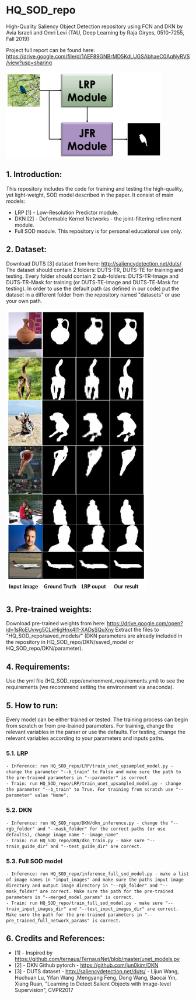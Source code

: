 # HQ_SOD_repo
High-Quality Saliency Object Detection repository using FCN and DKN
by Avia Israeli and Omri Levi (TAU, Deep Learning by Raja Giryes, 0510-7255, Fall 2019) 

Project full report can be found here: https://drive.google.com/file/d/1AEF89GNBrMD5KdLUGSAbhaeC0AqNyRVS/view?usp=sharing

![SOD Model](model.png)

## 1. Introduction:
This repository includes the code for training and testing the high-quality, yet light-weight, SOD model
described in the paper. It consist of main models:
- LRP [1] - Low-Resolution Predictor module.
- DKN [2] - Deformable Kernel Networks - the joint-filtering refinement module.
- Full SOD module.
This repository is for personal educational use only.

## 2. Dataset:
Download DUTS [3] dataset from here: http://saliencydetection.net/duts/
The dataset should contain 2 folders: DUTS-TR, DUTS-TE for training and testing.
Every folder should contain 2 sub-folders: DUTS-TR-Image and DUTS-TR-Mask for training (or DUTS-TE-Image and DUTS-TE-Mask for testing).
In order to use the default path (as defined in our code) put the dataset in a different folder from the repository named "datasets"
or use your own path.

![Results on DUTS-TE dataset](duts_results.png)

## 3. Pre-trained weights:
Download pre-trained weights from here: https://drive.google.com/open?id=1sRoEUvwg5CLxHigHnx4I1-XADsSQuXny
Extract the files to "HQ_SOD_repo/saved_models/"
(DKN parameters are already included in the repository in HQ_SOD_repo/DKN/saved_model or HQ_SOD_repo/DKN/parameter).

## 4. Requirements:
Use the yml file (HQ_SOD_repo/environment_requirements.yml) to see the requirements (we recommend setting the environment via anaconda).

## 5. How to run:
Every model can be either trained or tested. The training process can begin from scratch or from pre-trained parameters.
For training, change the relevant variables in the parser or use the defaults.
For testing, change the relevant variables according to your parameters and inputs paths.

### 5.1. LRP
	- Inference: run HQ_SOD_repo/LRP/train_unet_upsampled_model.py - change the parameter "--b_train" to False and make sure the path to the pre-trained parameters in "--parameter" is correct
	- Train: run HQ_SOD_repo/LRP/train_unet_upsampled_model.py - change the parameter "--b_train" to True. For training from scratch use "--parameter" value "None".
	
### 5.2. DKN
	- Inference: run HQ_SOD_repo/DKN/dkn_inference.py - change the "--rgb_folder" and "--mask_folder" for the correct paths (or use defaults), change image name "--image_name"
	- Train: run HQ_SOD_repo/DKN/dkn_train.py - make sure "--train_guide_dir" and "--test_guide_dir" are correct.
	
### 5.3. Full SOD model
	- Inference: run HQ_SOD_repo/inference_full_sod_model.py - make a list of image names in "input_images" and make sure the paths input image directory and output image directory in "--rgb_folder" and "--mask_folder" are correct. Make sure the path for the pre-trained parameters in "--merged_model_params" is correct.
	- Train: run HQ_SOD_repo/train_full_sod_model.py - make sure "--train_input_images_dir" and "--test_input_images_dir" are correct. Make sure the path for the pre-trained parameters in "--pre_trained_full_network_params" is correct.

## 6. Credits and References:
- [1] - Inspired by https://github.com/ternaus/TernausNet/blob/master/unet_models.py
- [2] - DKN Github pytorch - https://github.com/jun0kim/DKN
- [3] - DUTS dataset - http://saliencydetection.net/duts/ - Lijun Wang, Huchuan Lu, Yifan Wang ,Mengyang Feng, Dong Wang, Baocai Yin, Xiang Ruan, "Learning to Detect Salient Objects with Image-level Supervision", CVPR2017
